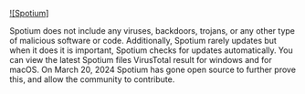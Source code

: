 [![Spotium]](https://github.com/tagoWorks/spotium/blob/8778d7047fad70f9db4d916527d4af543dd84aa0/header.png)

Spotium does not include any viruses, backdoors, trojans, or any other type of malicious software or code. Additionally, Spotium rarely updates but when it does it is important, Spotium checks for updates automatically. You can view the latest Spotium files VirusTotal result for windows and for macOS. On March 20, 2024 Spotium has gone open source to further prove this, and allow the community to contribute.
